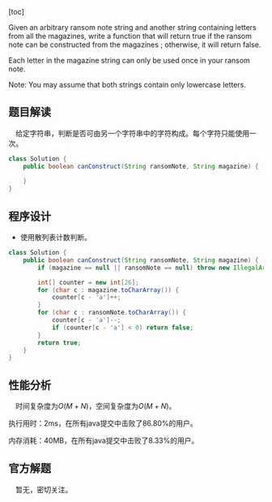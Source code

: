 [toc]

Given an arbitrary ransom note string and another string containing letters from all the magazines, write a function that will return true if the ransom note can be constructed from the magazines ; otherwise, it will return false.

Each letter in the magazine string can only be used once in your ransom note.

Note:
You may assume that both strings contain only lowercase letters.



## 题目解读

&emsp;给定字符串，判断是否可由另一个字符串中的字符构成。每个字符只能使用一次。

```java
class Solution {
    public boolean canConstruct(String ransomNote, String magazine) {
        
    }
}
```

## 程序设计

* 使用散列表计数判断。

```java
class Solution {
    public boolean canConstruct(String ransomNote, String magazine) {
        if (magazine == null || ransomNote == null) throw new IllegalArgumentException("invalid param");

        int[] counter = new int[26];
        for (char c : magazine.toCharArray()) {
            counter[c - 'a']++;
        }
        for (char c : ransomNote.toCharArray()) {
            counter[c - 'a']--;
            if (counter[c - 'a'] < 0) return false;
        }
        return true;
    }
}
```

## 性能分析

&emsp;时间复杂度为$O(M + N)$，空间复杂度为$O(M + N)$。

执行用时：2ms，在所有java提交中击败了86.80%的用户。

内存消耗：40MB，在所有java提交中击败了8.33%的用户。

## 官方解题

&emsp;暂无，密切关注。